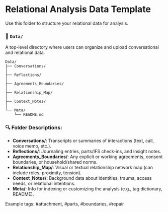 <!-- @format -->

# Relational Analysis Data Template

Use this folder to structure your relational data for analysis.

### 📁 `Data/`

A top-level directory where users can organize and upload conversational and relational data.

```
Data/
├── Conversations/
│
├── Reflections/
│
├── Agreements_Boundaries/
│
├── Relationship_Map/
│
├── Context_Notes/
│
└── Meta/
    └── README.md
```

### 🔍 Folder Descriptions:

- **Conversations/**: Transcripts or summaries of interactions (text, call, voice memo, etc.).
- **Reflections/**: Journaling entries, parts/IFS check-ins, and insight notes.
- **Agreements_Boundaries/**: Any explicit or working agreements, consent boundaries, or household/shared norms.
- **Relationship_Map/**: Visual or textual relationship network map (can include roles, proximity, tension).
- **Context_Notes/**: Background data about identities, trauma, access needs, or relational intentions.
- **Meta/**: Info for indexing or customizing the analysis (e.g., tag dictionary, README).

Example tags: #attachment, #parts, #boundaries, #repair
